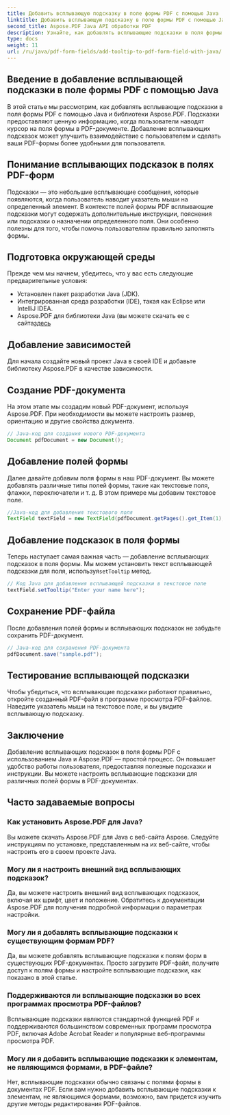 ```yaml
---
title: Добавить всплывающую подсказку в поле формы PDF с помощью Java
linktitle: Добавить всплывающую подсказку в поле формы PDF с помощью Java
second_title: Aspose.PDF Java API обработки PDF
description: Узнайте, как добавлять всплывающие подсказки в поля формы PDF с помощью Java. Пошаговое руководство по использованию Aspose.PDF для Java API.
type: docs
weight: 11
url: /ru/java/pdf-form-fields/add-tooltip-to-pdf-form-field-with-java/
---
```


## Введение в добавление всплывающей подсказки в поле формы PDF с помощью Java

В этой статье мы рассмотрим, как добавлять всплывающие подсказки в поля формы PDF с помощью Java и библиотеки Aspose.PDF. Подсказки предоставляют ценную информацию, когда пользователи наводят курсор на поля формы в PDF-документе. Добавление всплывающих подсказок может улучшить взаимодействие с пользователем и сделать ваши PDF-формы более удобными для пользователя.

## Понимание всплывающих подсказок в полях PDF-форм

Подсказки — это небольшие всплывающие сообщения, которые появляются, когда пользователь наводит указатель мыши на определенный элемент. В контексте полей формы PDF всплывающие подсказки могут содержать дополнительные инструкции, пояснения или подсказки о назначении определенного поля. Они особенно полезны для того, чтобы помочь пользователям правильно заполнять формы.

## Подготовка окружающей среды

Прежде чем мы начнем, убедитесь, что у вас есть следующие предварительные условия:

- Установлен пакет разработки Java (JDK).
- Интегрированная среда разработки (IDE), такая как Eclipse или IntelliJ IDEA.
-  Aspose.PDF для библиотеки Java (вы можете скачать ее с сайта[здесь](https://releases.aspose.com/pdf/java/)

## Добавление зависимостей

Для начала создайте новый проект Java в своей IDE и добавьте библиотеку Aspose.PDF в качестве зависимости.

## Создание PDF-документа

На этом этапе мы создадим новый PDF-документ, используя Aspose.PDF. При необходимости вы можете настроить размер, ориентацию и другие свойства документа.

```java
// Java-код для создания нового PDF-документа
Document pdfDocument = new Document();
```

## Добавление полей формы

Далее давайте добавим поля формы в наш PDF-документ. Вы можете добавлять различные типы полей формы, такие как текстовые поля, флажки, переключатели и т. д. В этом примере мы добавим текстовое поле.

```java
//Java-код для добавления текстового поля
TextField textField = new TextField(pdfDocument.getPages().get_Item(1), new Rectangle(100, 100, 200, 30));
```

## Добавление подсказок в поля формы

 Теперь наступает самая важная часть — добавление всплывающих подсказок в поля формы. Мы можем установить текст всплывающей подсказки для поля, используя`setTooltip` метод.

```java
// Код Java для добавления всплывающей подсказки в текстовое поле
textField.setTooltip("Enter your name here");
```

## Сохранение PDF-файла

После добавления полей формы и всплывающих подсказок не забудьте сохранить PDF-документ.

```java
// Java-код для сохранения PDF-документа
pdfDocument.save("sample.pdf");
```

## Тестирование всплывающей подсказки

Чтобы убедиться, что всплывающие подсказки работают правильно, откройте созданный PDF-файл в программе просмотра PDF-файлов. Наведите указатель мыши на текстовое поле, и вы увидите всплывающую подсказку.

## Заключение

Добавление всплывающих подсказок в поля формы PDF с использованием Java и Aspose.PDF — простой процесс. Он повышает удобство работы пользователя, предоставляя полезные подсказки и инструкции. Вы можете настроить всплывающие подсказки для различных полей формы в PDF-документах.

## Часто задаваемые вопросы

### Как установить Aspose.PDF для Java?

Вы можете скачать Aspose.PDF для Java с веб-сайта Aspose. Следуйте инструкциям по установке, представленным на их веб-сайте, чтобы настроить его в своем проекте Java.

### Могу ли я настроить внешний вид всплывающих подсказок?

Да, вы можете настроить внешний вид всплывающих подсказок, включая их шрифт, цвет и положение. Обратитесь к документации Aspose.PDF для получения подробной информации о параметрах настройки.

### Могу ли я добавлять всплывающие подсказки к существующим формам PDF?

Да, вы можете добавлять всплывающие подсказки к полям форм в существующих PDF-документах. Просто загрузите PDF-файл, получите доступ к полям формы и настройте всплывающие подсказки, как показано в этой статье.

### Поддерживаются ли всплывающие подсказки во всех программах просмотра PDF-файлов?

Всплывающие подсказки являются стандартной функцией PDF и поддерживаются большинством современных программ просмотра PDF, включая Adobe Acrobat Reader и популярные веб-программы просмотра PDF.

### Могу ли я добавить всплывающие подсказки к элементам, не являющимся формами, в PDF-файле?

Нет, всплывающие подсказки обычно связаны с полями формы в документах PDF. Если вам нужно добавить всплывающие подсказки к элементам, не являющимся формами, возможно, вам придется изучить другие методы редактирования PDF-файлов.